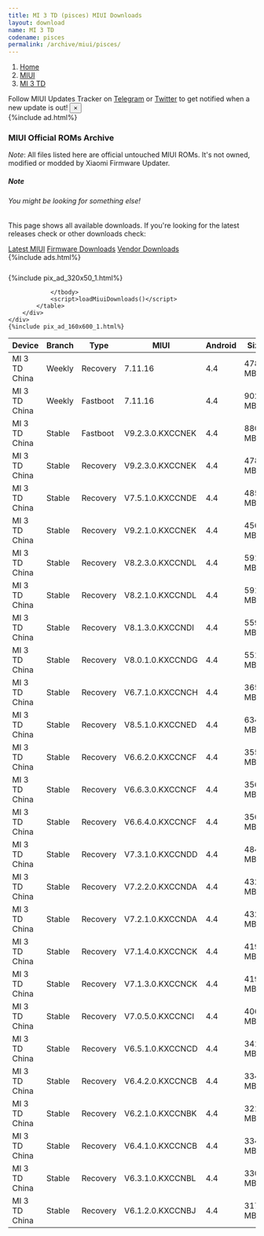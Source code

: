 ```yaml
---
title: MI 3 TD (pisces) MIUI Downloads
layout: download
name: MI 3 TD
codename: pisces
permalink: /archive/miui/pisces/
---
```

<nav aria-label="breadcrumb">
    <ol class="breadcrumb">
        <li class="breadcrumb-item"><a href="/">Home</a></li>
        <li class="breadcrumb-item"><a href="/miui/">MIUI</a></li>
        <li class="breadcrumb-item active" aria-current="page"><a href="/miui/pisces/">MI 3 TD</a></li>
    </ol>
</nav>
<div class="alert alert-primary alert-dismissible fade show" role="alert">
    Follow MIUI Updates Tracker on <a href="https://t.me/MIUIUpdatesTracker" class="alert-link">Telegram</a>
     or <a href="https://twitter.com/MiFwUpdater" class="alert-link">Twitter</a> to get notified when a new update is out!
    <button type="button" class="close" data-dismiss="alert" aria-label="Close">
        <span aria-hidden="true">&times;</span>
    </button>
</div>
{%include ad.html%}

### MIUI Official ROMs Archive
*Note*: All files listed here are official untouched MIUI ROMs. It's not owned, modified or modded by Xiaomi Firmware Updater.
<div class="card">
  <div class="card-body">
    <h5 class="card-title">Note</h5>
    <h6 class="card-subtitle mb-2 text-muted">You might be looking for something else!</h6>
    <p class="card-text">This page shows all available downloads.
     If you're looking for the latest releases check or other downloads check:</p>
    <a href="/miui/pisces/" class="card-link">Latest MIUI</a>
    <a href="/firmware/pisces/" class="card-link">Firmware Downloads</a>
    <a href="/vendor/pisces/" class="card-link">Vendor Downloads</a>
  </div>
</div>
{%include ads.html%}
<div class="row justify-content-center">
    <div class="col-10">
        <div class="table-responsive-md" style="margin-top: 25px;">
            {%include pix_ad_320x50_1.html%}
            <table id="miui" class="display dt-responsive nowrap compact table table-striped table-hover table-sm">
                <thead class="thead-dark">
                    <tr>
                        <th data-ref="device">Device</th>
                        <th data-ref="branch">Branch</th>
                        <th data-ref="type">Type</th>
                        <th data-ref="miui">MIUI</th>
                        <th data-ref="android">Android</th>
                        <th data-ref="size">Size</th>
                        <th data-ref="size">Date</th>
                        <th data-ref="link">Link</th>
                    </tr>
                </thead>
                <tbody>
                <tr><td>MI 3 TD China</td><td>Weekly</td><td>Recovery</td><td>7.11.16</td><td>4.4</td><td>478.4 MB</td><td>2018-09-07</td><td><a href="/miui/pisces/weekly/7.11.16/">Download</a></td></tr>
<tr><td>MI 3 TD China</td><td>Weekly</td><td>Fastboot</td><td>7.11.16</td><td>4.4</td><td>902.8 MB</td><td>2018-09-07</td><td><a href="/miui/pisces/weekly/7.11.16/">Download</a></td></tr>
<tr><td>MI 3 TD China</td><td>Stable</td><td>Fastboot</td><td>V9.2.3.0.KXCCNEK</td><td>4.4</td><td>880.8 MB</td><td>2018-09-07</td><td><a href="/miui/pisces/stable/V9.2.3.0.KXCCNEK/">Download</a></td></tr>
<tr><td>MI 3 TD China</td><td>Stable</td><td>Recovery</td><td>V9.2.3.0.KXCCNEK</td><td>4.4</td><td>478.3 MB</td><td>2018-09-07</td><td><a href="/miui/pisces/stable/V9.2.3.0.KXCCNEK/">Download</a></td></tr>
<tr><td>MI 3 TD China</td><td>Stable</td><td>Recovery</td><td>V7.5.1.0.KXCCNDE</td><td>4.4</td><td>485.9 MB</td><td>2018-08-03</td><td><a href="/miui/pisces/stable/V7.5.1.0.KXCCNDE/">Download</a></td></tr>
<tr><td>MI 3 TD China</td><td>Stable</td><td>Recovery</td><td>V9.2.1.0.KXCCNEK</td><td>4.4</td><td>456.1 MB</td><td>2017-12-20</td><td><a href="/miui/pisces/stable/V9.2.1.0.KXCCNEK/">Download</a></td></tr>
<tr><td>MI 3 TD China</td><td>Stable</td><td>Recovery</td><td>V8.2.3.0.KXCCNDL</td><td>4.4</td><td>591.5 MB</td><td>2017-03-07</td><td><a href="/miui/pisces/stable/V8.2.3.0.KXCCNDL/">Download</a></td></tr>
<tr><td>MI 3 TD China</td><td>Stable</td><td>Recovery</td><td>V8.2.1.0.KXCCNDL</td><td>4.4</td><td>591.4 MB</td><td>2017-01-10</td><td><a href="/miui/pisces/stable/V8.2.1.0.KXCCNDL/">Download</a></td></tr>
<tr><td>MI 3 TD China</td><td>Stable</td><td>Recovery</td><td>V8.1.3.0.KXCCNDI</td><td>4.4</td><td>559.9 MB</td><td>2016-11-07</td><td><a href="/miui/pisces/stable/V8.1.3.0.KXCCNDI/">Download</a></td></tr>
<tr><td>MI 3 TD China</td><td>Stable</td><td>Recovery</td><td>V8.0.1.0.KXCCNDG</td><td>4.4</td><td>551.5 MB</td><td>2016-08-23</td><td><a href="/miui/pisces/stable/V8.0.1.0.KXCCNDG/">Download</a></td></tr>
<tr><td>MI 3 TD China</td><td>Stable</td><td>Recovery</td><td>V6.7.1.0.KXCCNCH</td><td>4.4</td><td>365.8 MB</td><td>2016-08-23</td><td><a href="/miui/pisces/stable/V6.7.1.0.KXCCNCH/">Download</a></td></tr>
<tr><td>MI 3 TD China</td><td>Stable</td><td>Recovery</td><td>V8.5.1.0.KXCCNED</td><td>4.4</td><td>634.3 MB</td><td>2017-09-06</td><td><a href="/miui/pisces/stable/V8.5.1.0.KXCCNED/">Download</a></td></tr>
<tr><td>MI 3 TD China</td><td>Stable</td><td>Recovery</td><td>V6.6.2.0.KXCCNCF</td><td>4.4</td><td>355.6 MB</td><td>2016-08-23</td><td><a href="/miui/pisces/stable/V6.6.2.0.KXCCNCF/">Download</a></td></tr>
<tr><td>MI 3 TD China</td><td>Stable</td><td>Recovery</td><td>V6.6.3.0.KXCCNCF</td><td>4.4</td><td>356.5 MB</td><td>2016-08-23</td><td><a href="/miui/pisces/stable/V6.6.3.0.KXCCNCF/">Download</a></td></tr>
<tr><td>MI 3 TD China</td><td>Stable</td><td>Recovery</td><td>V6.6.4.0.KXCCNCF</td><td>4.4</td><td>356.5 MB</td><td>2016-08-23</td><td><a href="/miui/pisces/stable/V6.6.4.0.KXCCNCF/">Download</a></td></tr>
<tr><td>MI 3 TD China</td><td>Stable</td><td>Recovery</td><td>V7.3.1.0.KXCCNDD</td><td>4.4</td><td>484.2 MB</td><td>2016-04-18</td><td><a href="/miui/pisces/stable/V7.3.1.0.KXCCNDD/">Download</a></td></tr>
<tr><td>MI 3 TD China</td><td>Stable</td><td>Recovery</td><td>V7.2.2.0.KXCCNDA</td><td>4.4</td><td>432.2 MB</td><td>2016-03-02</td><td><a href="/miui/pisces/stable/V7.2.2.0.KXCCNDA/">Download</a></td></tr>
<tr><td>MI 3 TD China</td><td>Stable</td><td>Recovery</td><td>V7.2.1.0.KXCCNDA</td><td>4.4</td><td>432.2 MB</td><td>2016-02-22</td><td><a href="/miui/pisces/stable/V7.2.1.0.KXCCNDA/">Download</a></td></tr>
<tr><td>MI 3 TD China</td><td>Stable</td><td>Recovery</td><td>V7.1.4.0.KXCCNCK</td><td>4.4</td><td>419.9 MB</td><td>2016-01-25</td><td><a href="/miui/pisces/stable/V7.1.4.0.KXCCNCK/">Download</a></td></tr>
<tr><td>MI 3 TD China</td><td>Stable</td><td>Recovery</td><td>V7.1.3.0.KXCCNCK</td><td>4.4</td><td>419.9 MB</td><td>2015-12-18</td><td><a href="/miui/pisces/stable/V7.1.3.0.KXCCNCK/">Download</a></td></tr>
<tr><td>MI 3 TD China</td><td>Stable</td><td>Recovery</td><td>V7.0.5.0.KXCCNCI</td><td>4.4</td><td>406.1 MB</td><td>2015-10-26</td><td><a href="/miui/pisces/stable/V7.0.5.0.KXCCNCI/">Download</a></td></tr>
<tr><td>MI 3 TD China</td><td>Stable</td><td>Recovery</td><td>V6.5.1.0.KXCCNCD</td><td>4.4</td><td>341.8 MB</td><td>2015-05-15</td><td><a href="/miui/pisces/stable/V6.5.1.0.KXCCNCD/">Download</a></td></tr>
<tr><td>MI 3 TD China</td><td>Stable</td><td>Recovery</td><td>V6.4.2.0.KXCCNCB</td><td>4.4</td><td>334.7 MB</td><td>2015-04-10</td><td><a href="/miui/pisces/stable/V6.4.2.0.KXCCNCB/">Download</a></td></tr>
<tr><td>MI 3 TD China</td><td>Stable</td><td>Recovery</td><td>V6.2.1.0.KXCCNBK</td><td>4.4</td><td>321.3 MB</td><td>2015-03-30</td><td><a href="/miui/pisces/stable/V6.2.1.0.KXCCNBK/">Download</a></td></tr>
<tr><td>MI 3 TD China</td><td>Stable</td><td>Recovery</td><td>V6.4.1.0.KXCCNCB</td><td>4.4</td><td>334.7 MB</td><td>2015-03-28</td><td><a href="/miui/pisces/stable/V6.4.1.0.KXCCNCB/">Download</a></td></tr>
<tr><td>MI 3 TD China</td><td>Stable</td><td>Recovery</td><td>V6.3.1.0.KXCCNBL</td><td>4.4</td><td>330.0 MB</td><td>2015-03-27</td><td><a href="/miui/pisces/stable/V6.3.1.0.KXCCNBL/">Download</a></td></tr>
<tr><td>MI 3 TD China</td><td>Stable</td><td>Recovery</td><td>V6.1.2.0.KXCCNBJ</td><td>4.4</td><td>317.6 MB</td><td>2015-03-27</td><td><a href="/miui/pisces/stable/V6.1.2.0.KXCCNBJ/">Download</a></td></tr>

                </tbody>
                <script>loadMiuiDownloads()</script>
            </table>
        </div>
    </div>
    {%include pix_ad_160x600_1.html%}
</div>
